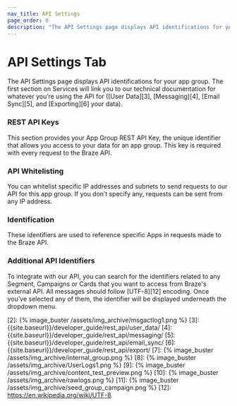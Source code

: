```yaml
---
nav_title: API Settings
page_order: 0
description: "The API Settings page displays API identifications for your app group."
---
```


# API Settings Tab

The API Settings page displays API identifications for your app group. The first section on Services will link you to our technical documentation for whatever you’re using the API for ([User Data][3], [Messaging][4], [Email Sync][5], and [Exporting][6] your data).

### REST API Keys

This section provides your App Group REST API Key, the unique identifier that allows you access to your data for an app group. This key is required with every request to the Braze API.

### API Whitelisting

You can whitelist specific IP addresses and subnets to send requests to our API for this app group. If you don’t specify any, requests can be sent from any IP address.

### Identification

These identifiers are used to reference specific Apps in requests made to the Braze API.

### Additional API Identifiers

To integrate with our API, you can search for the identifiers related to any Segment, Campaigns or Cards that you want to access from Braze's external API. All messages should follow [UTF-8][12] encoding. Once you’ve selected any of them, the identifier will be displayed underneath the dropdown menu.

[1]: {{site.baseurl}}/user_guide/personalization_and_dynamic_content/liquid/aborting_messages/#aborting-messages
[2]: {% image_buster /assets/img_archive/msgactlog1.png %}
[3]: {{site.baseurl}}/developer_guide/rest_api/user_data/
[4]: {{site.baseurl}}/developer_guide/rest_api/messaging/
[5]: {{site.baseurl}}/developer_guide/rest_api/email_sync/
[6]: {{site.baseurl}}/developer_guide/rest_api/export/
[7]: {% image_buster /assets/img_archive/internal_group.png %}
[8]: {% image_buster /assets/img_archive/UserLogs1.png %}
[9]: {% image_buster /assets/img_archive/content_test_preview.png %}
[10]: {% image_buster /assets/img_archive/rawlogs.png %}
[11]: {% image_buster /assets/img_archive/seed_group_campaign.png %}
[12]: https://en.wikipedia.org/wiki/UTF-8
